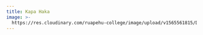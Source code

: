 ```yaml
---
title: Kapa Haka
image: >-
  https://res.cloudinary.com/ruapehu-college/image/upload/v1565561815/DSC05217_qfayxd.jpg
---
```


